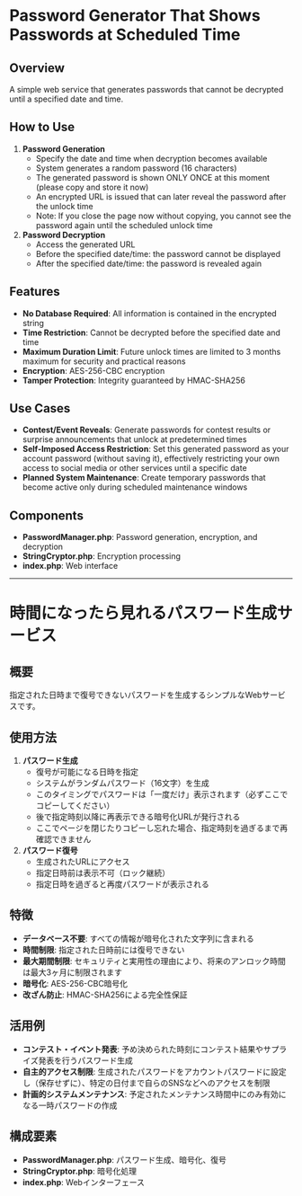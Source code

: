 # Password Generator That Shows Passwords at Scheduled Time

## Overview
A simple web service that generates passwords that cannot be decrypted until a specified date and time.

## How to Use
1. **Password Generation**
   - Specify the date and time when decryption becomes available
   - System generates a random password (16 characters)
   - The generated password is shown ONLY ONCE at this moment (please copy and store it now)
   - An encrypted URL is issued that can later reveal the password after the unlock time
   - Note: If you close the page now without copying, you cannot see the password again until the scheduled unlock time
2. **Password Decryption**
   - Access the generated URL
   - Before the specified date/time: the password cannot be displayed
   - After the specified date/time: the password is revealed again

## Features
- **No Database Required**: All information is contained in the encrypted string
- **Time Restriction**: Cannot be decrypted before the specified date and time
- **Maximum Duration Limit**: Future unlock times are limited to 3 months maximum for security and practical reasons
- **Encryption**: AES-256-CBC encryption
- **Tamper Protection**: Integrity guaranteed by HMAC-SHA256

## Use Cases
- **Contest/Event Reveals**: Generate passwords for contest results or surprise announcements that unlock at predetermined times
- **Self-Imposed Access Restriction**: Set this generated password as your account password (without saving it), effectively restricting your own access to social media or other services until a specific date
- **Planned System Maintenance**: Create temporary passwords that become active only during scheduled maintenance windows

## Components
- **PasswordManager.php**: Password generation, encryption, and decryption
- **StringCryptor.php**: Encryption processing
- **index.php**: Web interface

---

# 時間になったら見れるパスワード生成サービス

## 概要
指定された日時まで復号できないパスワードを生成するシンプルなWebサービスです。

## 使用方法
1. **パスワード生成**
   - 復号が可能になる日時を指定
   - システムがランダムパスワード（16文字）を生成
   - このタイミングでパスワードは「一度だけ」表示されます（必ずここでコピーしてください）
   - 後で指定時刻以降に再表示できる暗号化URLが発行される
   - ここでページを閉じたりコピーし忘れた場合、指定時刻を過ぎるまで再確認できません
2. **パスワード復号**
   - 生成されたURLにアクセス
   - 指定日時前は表示不可（ロック継続）
   - 指定日時を過ぎると再度パスワードが表示される

## 特徴
- **データベース不要**: すべての情報が暗号化された文字列に含まれる
- **時間制限**: 指定された日時前には復号できない
- **最大期間制限**: セキュリティと実用性の理由により、将来のアンロック時間は最大3ヶ月に制限されます
- **暗号化**: AES-256-CBC暗号化
- **改ざん防止**: HMAC-SHA256による完全性保証

## 活用例
- **コンテスト・イベント発表**: 予め決められた時刻にコンテスト結果やサプライズ発表を行うパスワード生成
- **自主的アクセス制限**: 生成されたパスワードをアカウントパスワードに設定し（保存せずに）、特定の日付まで自らのSNSなどへのアクセスを制限
- **計画的システムメンテナンス**: 予定されたメンテナンス時間中にのみ有効になる一時パスワードの作成

## 構成要素
- **PasswordManager.php**: パスワード生成、暗号化、復号
- **StringCryptor.php**: 暗号化処理
- **index.php**: Webインターフェース
